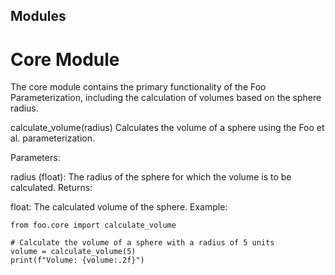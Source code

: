 ## Modules

# Core Module
The core module contains the primary functionality of the Foo Parameterization, including the calculation of volumes based on the sphere radius.

calculate_volume(radius)
Calculates the volume of a sphere using the Foo et al. parameterization.

Parameters:

radius (float): The radius of the sphere for which the volume is to be calculated.
Returns:

float: The calculated volume of the sphere.
Example:
```
from foo.core import calculate_volume

# Calculate the volume of a sphere with a radius of 5 units
volume = calculate_volume(5)
print(f"Volume: {volume:.2f}")
```